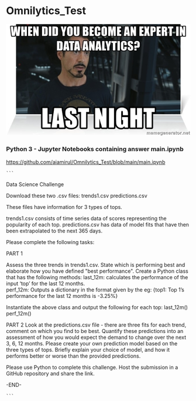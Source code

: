 # Omnilytics_Test
![alt text](https://github.com/aiamirul/Omnilytics_Test/blob/main/meme.jpg?raw=true)
### Python 3 - Jupyter Notebooks containing answer main.ipynb
https://github.com/aiamirul/Omnilytics_Test/blob/main/main.ipynb



 	```

Data Science Challenge

Download these two .csv files:
trends1.csv
predictions.csv

These files have information for 3 types of tops.

trends1.csv consists of time series data of scores representing the popularity of each top.
predictions.csv has data of model fits that have then been extrapolated to the next 365 days.

Please complete the following tasks:

PART 1

Assess the three trends in trends1.csv. State which is performing best and elaborate how you have defined "best performance".
Create a Python class that has the following methods:
last_12m: calculates the performance of the input ‘top’ for the last 12 months.  
perf_12m: Outputs a dictionary in the format given by the eg:
{top1: Top 1’s performance for the last 12 months is -3.25%}

Instantiate the above class and output the following for each top: 
last_12m()
perf_12m()

PART 2
Look at the predictions.csv file - there are three fits for each trend, comment on which you find to be best.
Quantify these predictions into an assessment of how you would expect the demand to change over the next 3, 6, 12 months.
Please create your own prediction model based on the three types of tops.
Briefly explain your choice of model, and how it performs better or worse than the provided predictions.

Please use Python to complete this challenge. Host the submission in a GitHub repository and share the link.


-END-


 	```
